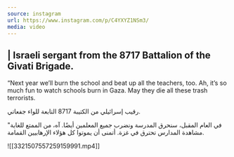 ```yaml
---
source: instagram
url: https://www.instagram.com/p/C4YXYZ1NSm3/
media: video
---
```


## | Israeli sergant from the 8717 Battalion of the Givati Brigade.

“Next year we’ll burn the school and beat up all the teachers, too. Ah, it’s so much fun to watch schools burn in Gaza. May they die all these trash terrorists. 

رقيب إسرائيلي من الكتيبة 8717 التابعة للواء جفعاتي.

"في العام المقبل، سنحرق المدرسة ونضرب جميع المعلمين أيضًا. آه، من الممتع للغاية مشاهدة المدارس تحترق في غزة. أتمنى أن يموتوا كل هؤلاء الإرهابيين القمامة.

![[3321507557259159991.mp4]]

